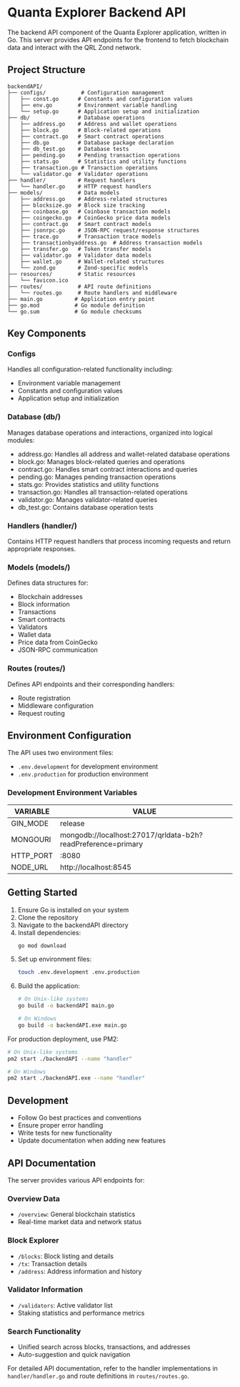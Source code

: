 # Quanta Explorer Backend API

The backend API component of the Quanta Explorer application, written in Go. This server provides API endpoints for the frontend to fetch blockchain data and interact with the QRL Zond network.

## Project Structure

```
backendAPI/
├── configs/           # Configuration management
│   ├── const.go      # Constants and configuration values
│   ├── env.go        # Environment variable handling
│   └── setup.go      # Application setup and initialization
├── db/               # Database operations
│   ├── address.go    # Address and wallet operations
│   ├── block.go      # Block-related operations
│   ├── contract.go   # Smart contract operations
│   ├── db.go         # Database package declaration
│   ├── db_test.go    # Database tests
│   ├── pending.go    # Pending transaction operations
│   ├── stats.go      # Statistics and utility functions
│   ├── transaction.go # Transaction operations
│   └── validator.go  # Validator operations
├── handler/          # Request handlers
│   └── handler.go    # HTTP request handlers
├── models/           # Data models
│   ├── address.go    # Address-related structures
│   ├── blocksize.go  # Block size tracking
│   ├── coinbase.go   # Coinbase transaction models
│   ├── coingecko.go  # CoinGecko price data models
│   ├── contract.go   # Smart contract models
│   ├── jsonrpc.go    # JSON-RPC request/response structures
│   ├── trace.go      # Transaction trace models
│   ├── transactionbyaddress.go  # Address transaction models
│   ├── transfer.go   # Token transfer models
│   ├── validator.go  # Validator data models
│   ├── wallet.go     # Wallet-related structures
│   └── zond.go       # Zond-specific models
├── resources/        # Static resources
│   └── favicon.ico
├── routes/           # API route definitions
│   └── routes.go     # Route handlers and middleware
├── main.go          # Application entry point
├── go.mod           # Go module definition
└── go.sum           # Go module checksums
```

## Key Components

### Configs
Handles all configuration-related functionality including:
- Environment variable management
- Constants and configuration values
- Application setup and initialization

### Database (db/)
Manages database operations and interactions, organized into logical modules:
- address.go: Handles all address and wallet-related database operations
- block.go: Manages block-related queries and operations
- contract.go: Handles smart contract interactions and queries
- pending.go: Manages pending transaction operations
- stats.go: Provides statistics and utility functions
- transaction.go: Handles all transaction-related operations
- validator.go: Manages validator-related queries
- db_test.go: Contains database operation tests

### Handlers (handler/)
Contains HTTP request handlers that process incoming requests and return appropriate responses.

### Models (models/)
Defines data structures for:
- Blockchain addresses
- Block information
- Transactions
- Smart contracts
- Validators
- Wallet data
- Price data from CoinGecko
- JSON-RPC communication

### Routes (routes/)
Defines API endpoints and their corresponding handlers:
- Route registration
- Middleware configuration
- Request routing

## Environment Configuration

The API uses two environment files:
- `.env.development` for development environment
- `.env.production` for production environment

### Development Environment Variables
| VARIABLE | VALUE |
| ------ | ------ |
| GIN_MODE | release |
| MONGOURI | mongodb://localhost:27017/qrldata-b2h?readPreference=primary |
| HTTP_PORT | :8080 |
| NODE_URL | http://localhost:8545 |

## Getting Started

1. Ensure Go is installed on your system
2. Clone the repository
3. Navigate to the backendAPI directory
4. Install dependencies:
   ```bash
   go mod download
   ```
5. Set up environment files:
   ```bash
   touch .env.development .env.production
   ```
6. Build the application:
   ```bash
   # On Unix-like systems
   go build -o backendAPI main.go

   # On Windows
   go build -o backendAPI.exe main.go
   ```

For production deployment, use PM2:
```bash
# On Unix-like systems
pm2 start ./backendAPI --name "handler"

# On Windows
pm2 start ./backendAPI.exe --name "handler"
```

## Development

- Follow Go best practices and conventions
- Ensure proper error handling
- Write tests for new functionality
- Update documentation when adding new features

## API Documentation

The server provides various API endpoints for:

### Overview Data
- `/overview`: General blockchain statistics
- Real-time market data and network status

### Block Explorer
- `/blocks`: Block listing and details
- `/tx`: Transaction details
- `/address`: Address information and history

### Validator Information
- `/validators`: Active validator list
- Staking statistics and performance metrics

### Search Functionality
- Unified search across blocks, transactions, and addresses
- Auto-suggestion and quick navigation

For detailed API documentation, refer to the handler implementations in `handler/handler.go` and route definitions in `routes/routes.go`.
